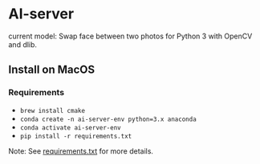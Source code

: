 # AI-server
current model: Swap face between two photos for Python 3 with OpenCV and dlib.

## Install on MacOS
### Requirements
* `brew install cmake`
* `conda create -n ai-server-env python=3.x anaconda`
* `conda activate ai-server-env`
* `pip install -r requirements.txt`

Note: See [requirements.txt](requirements.txt) for more details.
